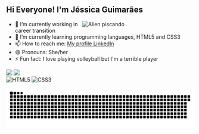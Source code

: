 ## Hi Everyone! I'm Jéssica Guimarães

<img src="https://media4.giphy.com/media/v1.Y2lkPTc5MGI3NjExNTJvMGI0M28wYnU4ajF4ajNmNDR4OHpmMmJqMjg0bWFvbmI4eWs0dCZlcD12MV9pbnRlcm5hbF9naWZfYnlfaWQmY3Q9Zw/iDvCzaRjNV61J5jtc0/giphy.gif" width="300" align="right" alt="Alien piscando" />

<ul>
  <li>🔭 I’m currently working in career transition</li>
  <li>🌱 I’m currently learning programming languages, HTML5 and CSS3</li>
  <li>📫 How to reach me: <a href="https://www.linkedin.com/feed/?trk=" target="_blank">My profile LinkedIn</a></li>
  <li>😄 Pronouns: She/her</li>
  <li>⚡ Fun fact: I love playing volleyball but I'm a terrible player</li>
</ul>


</div>



<div align="left">
  <img height="200em" src="https://github-readme-stats.vercel.app/api?username=jessicaaguimaraes&show_icons=true&rank_icon=github&theme=radical" />
  <img height="150em" src="https://github-readme-stats.vercel.app/api/top-langs/?username=jessicaaguimaraes&layout=compact&theme=radical" />
</div>

<div>
<img src="https://cdn.jsdelivr.net/gh/devicons/devicon/icons/html5/html5-original.svg" alt="HTML5" width="40" height="40"/>
<img src="https://cdn.jsdelivr.net/gh/devicons/devicon/icons/css3/css3-original.svg" alt="CSS3" width="40" height="40"/>
</div>

![Snake animation](https://github.com/jessicaaguimaraes/jessicaaguimaraes/blob/output/github-contribution-grid-snake.svg)
